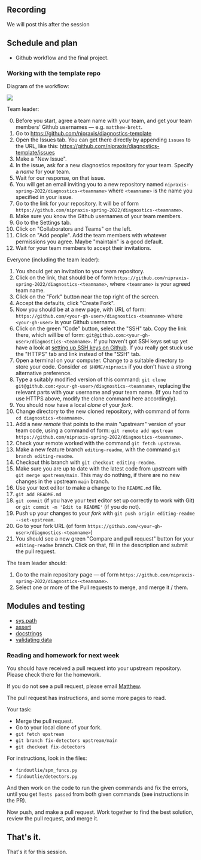 ## Recording

We will post this after the session

## Schedule and plan

* Github workflow and the final project.

### Working with the template repo

Diagram of the workflow:

![](https://nipraxis.org/fall-2022/assets/images/github_workflow.png)


Team leader:

0. Before you start, agree a team name with your team, and get your team
   members' Github usernames — e.g. `matthew-brett`.
1. Go to <https://github.com/nipraxis/diagnostics-template>
2. Open the Issues tab.  You can get there directly by appending `issues` to
   the URL, like this:
   <https://github.com/nipraxis/diagnostics-template/issues>
3. Make a "New Issue".
4. In the issue, ask for a new diagnostics repository for your team.  Specify
   a *name* for your team.
5. Wait for our response, on that issue.
6. You will get an email inviting you to a new repository named
   `nipraxis-spring-2022/diagnostics-<teamname>` where `<teamname>` is the
   name you specified in your issue.
7. Go to the link for your repository.  It will be of form
   `https://github.com/nipraxis-spring-2022/diagnostics-<teamname>`.
8. Make sure you know the Github usernames of your team members.
9. Go to the Settings tab.
10. Click on "Collaborators and Teams" on the left.
11. Click on "Add people".  Add the team members with whatever permissions you
    agree.  Maybe "maintain" is a good default.
12. Wait for your team members to accept their invitations.

Everyone (including the team leader):

1. You should get an invitation to your team repository.
2. Click on the link, that should be of form
   `https://github.com/nipraxis-spring-2022/diagnostics-<teamname>`, where `<teamname>` is your agreed team name.
3. Click on the "Fork" button near the top right of the screen.
4. Accept the defaults, click "Create Fork".
5. Now you should be at a new page, with URL of form:
   `https://github.com/<your-gh-user>/diagnostics-<teamname>` where `<your-gh-user>` is your Github username.
6. Click on the green "Code" button, select the "SSH" tab.  Copy the link
   there, which will be of form:
   `git@github.com:<your-gh-user>/diagnostics-<teamname>`.  If you haven't got
   SSH keys set up yet have a look at [setting up SSH keys on
   Github](https://docs.github.com/en/authentication/connecting-to-github-with-ssh/generating-a-new-ssh-key-and-adding-it-to-the-ssh-agent).  If you really get stuck use the "HTTPS" tab and link instead of the "SSH" tab.
7. Open a terminal on your computer.  Change to a suitable directory to store
   your code.  Consider `cd $HOME/nipraxis` if you don't have a strong
   alternative preference.
8. Type a suitably modified version of this command: `git clone
   git@github.com:<your-gh-user>/diagnostics-<teamname>`, replacing the
   relevant parts with your username and your team name.  (If you had to use
   HTTPS above, modify the clone command here accordingly).
9. You should now have a local *clone* of your *fork*.
10. Change directory to the new cloned repository, with command of form `cd
    diagnostics-<teamname>`.
11. Add a new *remote* that points to the main "upstream" version of your team
    code, using a command of form: `git remote add upstream https://github.com/nipraxis-spring-2022/diagnostics-<teamname>`.
12. Check your remote worked with the command `git fetch upstream`.
13. Make a new feature branch `editing-readme`, with the command `git branch
    editing-readme`.
14. Checkout this branch with `git checkout editing-readme`.
15. Make sure you are up to date with the latest code from upstream with `git
    merge upstream/main`.  This may do nothing, if there are no new changes in
    the upstream `main` branch.
16. Use your text editor to make a change to the `README.md` file.
17. `git add README.md`
18. `git commit` (if you have your text editor set up correctly to work with
    Git) or `git commit -m 'Edit to README'` (if you do not).
19. Push up your changes to your *fork* with `git push origin editing-readme
    --set-upstream`.
20. Go to your fork URL (of form
    `https://github.com/<your-gh-user>/diagnostics-<teamname>`)
21. You should see a new green "Compare and pull request" button for your
    `editing-readme` branch. Click on that, fill in the description and submit the pull request.

The team leader should:

1. Go to the main repository page — of form
   `https://github.com/nipraxis-spring-2022/diagnostics-<teamname>`.
2. Select one or more of the Pull requests to merge, and merge it / them.

## Modules and testing

* [sys.path](https://textbook.nipraxis.org/sys_path)
* [assert](https://textbook.nipraxis.org/assert)
* [docstrings](https://textbook.nipraxis.org/docstrings)
* [validating data](https://textbook.nipraxis.org/validating_data)

### Reading and homework for next week

You should have received a pull request into your upstream repository.  Please
check there for the homework.

If you do not see a pull request, please email [Matthew](mailto:matthew.brett@gmail.com).

The pull request has instructions, and some more pages to read.

Your task:

* Merge the pull request.
* Go to your local clone of your fork.
* `git fetch upstream`
* `git branch fix-detectors upstream/main`
* `git checkout fix-detectors`

For instructions, look in the files:

* `findoutlie/spm_funcs.py`
* `findoutlie/detectors.py`

And then work on the code to run the given commands and fix the errors, until
you get `Tests passed` from both given commands (see instructions in the PR).

Now push, and make a pull request.   Work together to find the best solution, review the pull request, and merge it.

## That's it.

That's it for this session.
